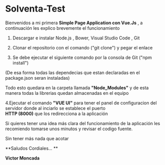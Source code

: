 # Solventa-Test 

Bienvenidos a mi primera **Simple Page Application con Vue.Js** , a continuación les explico brevemente el funcionamiento

  1. Descargar e instalar Node.js , Bower, Visual Studio Code , Git

  2. Clonar el repositorio con el comando ("git clone") y pegar el enlace

  3. Se debe ejecutar el siguiente comando por la consola de Git ("npm install")

  (De esa forma todas las dependecias que estan declaradas en el package.json seran instaladas)

  Todo esto quedara en la carpeta llamada **"Node_Modules"** y de esta manera todas la librerias quedan almacenadas en el equipo  

  4.Ejecutar el comando **"VUE UI"** para tener el panel de configuracion del servidor donde al inciarlo se establece el puerto            
  **HTTP (8000)** que los redirecciona a la aplicación

Si quieres tener una idea más clara del funcionamiento de la aplicación les recomiendo tomarse unos minutos y revisar el codigo fuente.

Sin tener más nada que acotar

**Saludos Cordiales... **

**Victor Moncada**
